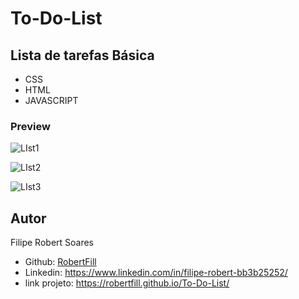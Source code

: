 # To-Do-List
## Lista de tarefas Básica
- CSS
- HTML
- JAVASCRIPT

### Preview
<div>
  
  ![LIst1](https://github.com/RobertFill/To-Do-List/assets/121053613/eca9a5c8-7937-4aeb-aa68-9edf5485a00b)
  
  ![LIst2](https://github.com/RobertFill/To-Do-List/assets/121053613/5acd7b31-4bc5-4bc5-bd14-b2508a06f017)
  
  ![LIst3](https://github.com/RobertFill/To-Do-List/assets/121053613/0c62f757-08df-42fa-aafb-e8a4930a4b56)
  
</div>

  ## Autor
<p>Filipe Robert Soares</p>

- Github: [RobertFill](https://github.com/RobertFill)
- Linkedin: https://www.linkedin.com/in/filipe-robert-bb3b25252/
- link projeto: https://robertfill.github.io/To-Do-List/

  
  
